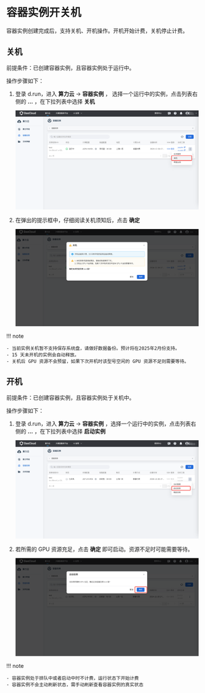 # 容器实例开关机

容器实例创建完成后，支持关机、开机操作。开机开始计费，关机停止计费。

## 关机

前提条件：已创建容器实例，且容器实例处于运行中。
  
操作步骤如下：

1. 登录 d.run，进入 **算力云** -> **容器实例** ， 选择一个运行中的实例，点击列表右侧的 **...** ，在下拉列表中选择 **关机**

    ![关机1](./images/poweroff1.png)

1. 在弹出的提示框中，仔细阅读关机须知后，点击 **确定**
  
    ![关机2](./images/poweroff2.png)

!!! note

    - 当前实例关机暂不支持保存系统盘，请做好数据备份。预计将在2025年2月份支持。
    - 15 天未开机的实例会自动释放。
    - 关机后 GPU 资源不会预留，如果下次开机时该型号空闲的 GPU 资源不足则需要等待。

## 开机

前提条件：已创建容器实例，且容器实例处于关机中。
  
操作步骤如下：

1. 登录 d.run，进入 **算力云** -> **容器实例** ，选择一个运行中的实例，点击列表右侧的 **...** ，在下拉列表中选择 **启动实例**
  

    ![开机1](./images/poweron1.png)

1. 若所需的 GPU 资源充足，点击 **确定** 即可启动。资源不足时可能需要等待。

    ![开机2](./images/poweron2.png)

!!! note

    - 容器实例处于排队中或者启动中时不计费，运行状态下开始计费
    - 容器实例不会主动刷新状态，需手动刷新查看容器实例的真实状态
